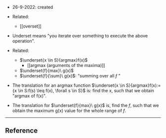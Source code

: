 - 26-9-2022: created

- Related:
	- [[overset]]

- Underset means "you iterate over something to execute the above operation".

- Related:
	- $\underset{x \in S}{argmax}f(x)$
		- [[argmax (arguments of the maxima)]]
	- $\underset{f}{max}\ g(x)$
	- $\underset{f}{\sum}\ g(x)$: "summing over all $f$ "

- The translation for an argmax function $\underset{x \in S}{argmax}f(x):={x \in S:f(s)  \leq f(x), \forall s \in S}$ is: find the x, such that we obtain "argmax of f(x)".
- The translation for $\underset{f}{max}\ g(x)$ is, find the $f$, such that we obtain the maximum g(x) value for the whole range of $f$.



---
## Reference
